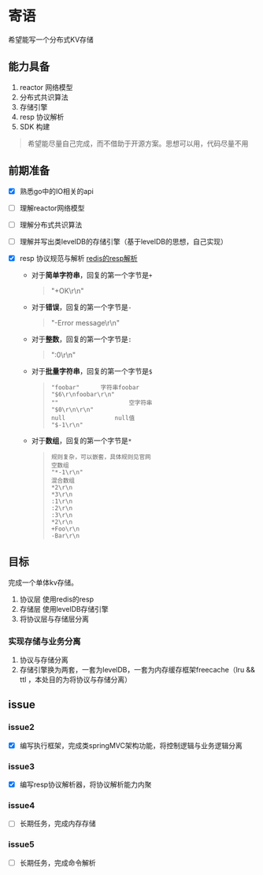 # 寄语
希望能写一个分布式KV存储

## 能力具备
1. reactor 网络模型
2. 分布式共识算法
3. 存储引擎
4. resp 协议解析
5. SDK 构建

> 希望能尽量自己完成，而不借助于开源方案。思想可以用，代码尽量不用

## 前期准备
- [x] 熟悉go中的IO相关的api

- [ ] 理解reactor网络模型

- [ ] 理解分布式共识算法

- [ ] 理解并写出类levelDB的存储引擎（基于levelDB的思想，自己实现）

- [x] resp 协议规范与解析 [redis的resp解析](https://redis.io/topics/protocol)

  - 对于**简单字符串**，回复的第一个字节是`+`

    > "+OK\r\n"

  - 对于**错误**，回复的第一个字节是`-`

    > "-Error message\r\n"

  - 对于**整数**，回复的第一个字节是`:`

    > ":0\r\n"

  - 对于**批量字符串**，回复的第一个字节是`$`

    > ```
    > "foobar"		字符串foobar
    > "$6\r\nfoobar\r\n"
    > ""					空字符串
    > "$0\r\n\r\n"
    > null				null值
    > "$-1\r\n"
    > ```

  - 对于**数组**，回复的第一个字节是`*`
    > ```
    > 规则复杂，可以嵌套，具体规则见官网
    > 空数组
    > "*-1\r\n"
    > 混合数组
    > *2\r\n
    > *3\r\n
    > :1\r\n
    > :2\r\n
    > :3\r\n
    > *2\r\n
    > +Foo\r\n
    > -Bar\r\n
    > ```


## 目标

完成一个单体kv存储。
1. 协议层 使用redis的resp
2. 存储层 使用levelDB存储引擎
3. 将协议层与存储层分离

### 实现存储与业务分离
1. 协议与存储分离
2. 存储引擎换为两套，一套为levelDB，一套为内存缓存框架freecache（lru && ttl ，本处目的为将协议与存储分离）



## issue 

### issue2

- [x] 编写执行框架，完成类springMVC架构功能，将控制逻辑与业务逻辑分离

### issue3

- [x] 编写resp协议解析器，将协议解析能力内聚

### issue4

- [ ] 长期任务，完成内存存储

### issue5

- [ ] 长期任务，完成命令解析
